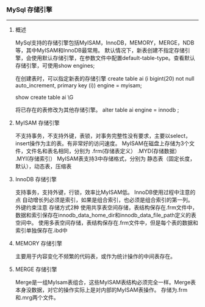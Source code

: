 ### MySql 存储引擎 ###

----------
1. 概述

	MySql支持的存储引擎包括MyISAM，InnoDB，MEMORY，MERGE，NDB等，其中MyISAM和InnoDB最常用。
	默认情况下，新表创建不指定存储引擎，会使用默认存储引擎，在参数文件中配置default-table-type。查看默认存储引擎，可使用show engines;

	在创建表时，可以指定新表的存储引擎
	create table ai (i bigint(20) not null auto_increment, primary key (i)) engine = myisam;

	show create table ai \G

	将已存在的表修改为其他存储引擎。
	alter table ai engine = innodb ;

2. MyISAM 存储引擎
	
	不支持事务，不支持外键，表锁，对事务完整性没有要求，主要以select，insert操作为主的表。有非常好的访问速度。
	MyISAM在磁盘上存储为3个文件，文件名和表名相同，分别为 .frm(存储表定义） .MYD(存储数据） .MYI(存储索引）
	MyISAM表支持3中存储格式，分别为
	静态表（固定长度，默认），动态表，压缩表
	

3. InnoDB 存储引擎

	支持事务，支持外键，行锁，效率比MyISAM低。
	InnoDB使用过程中注意的点
	自动增长列必须是索引，如果是组合索引，也必须是组合索引的第一列。
	外键约束注意
	存储方式2种
	使用共享表空间存储，表结构保存在.frm文件中，数据和索引保存在innodb_data_home_dir和innodb_data_file_path定义的表空间中。
	使用多表空间存储，表结构保存在.frm文件中，但是每个表的数据和索引单独保存在.ibd中
	

4. MEMORY 存储引擎

	主要用于内容变化不频繁的代码表，或作为统计操作的中间表存在。
		
5. MERGE 存储引擎

	Merge是一组MyIsam表组合，这些MyISAM表结构必须完全一样。Merge表本身没数据，对它的操作实际上是对内部的MyISAM表操作。
	存储为.frm和.mrg两个文件。



